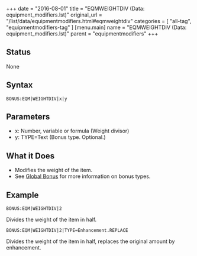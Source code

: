 +++
date = "2016-08-01"
title = "EQMWEIGHTDIV (Data: equipment_modifiers.lst)"
original_url = "/list/data/equipmentmodifiers.html#eqmweightdiv"
categories = [ "all-tag", "equipmentmodifiers-tag" ]
[menu.main]
    name = "EQMWEIGHTDIV (Data: equipment_modifiers.lst)"
    parent = "equipmentmodifiers"
+++

## Status

None

## Syntax

`BONUS:EQM|WEIGHTDIV|x|y`

## Parameters

-   x: Number, variable or formula (Weight divisor)
-   y: TYPE=Text (Bonus type. Optional.)



What it Does
------------

-   Modifies the weight of the item.
-   See [Global Bonus](/list/global/bonus.html) for more information on
    bonus types.

Example
-------

`BONUS:EQM|WEIGHTDIV|2`

Divides the weight of the item in half.

`BONUS:EQM|WEIGHTDIV|2|TYPE=Enhancement.REPLACE`

Divides the weight of the item in half, replaces the original amount by
enhancement.

